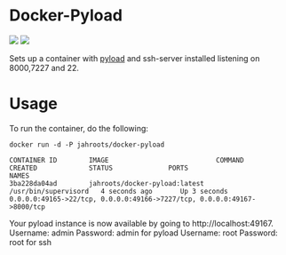 Docker-Pyload
=============

[![](https://images.microbadger.com/badges/image/jahroots/docker-pyload.svg)](https://microbadger.com/images/jahroots/docker-pyload "Get your own version badge on microbadger.com")
[![](https://images.microbadger.com/badges/version/jahroots/docker-pyload.svg)](https://microbadger.com/images/jahroots/docker-pyload "Get your own version badge on microbadger.com")

Sets up a container with [pyload](http://pyload.org/) and ssh-server installed listening on 8000,7227 and 22.

Usage
=============

To run the container, do the following:

    docker run -d -P jahroots/docker-pyload

    CONTAINER ID        IMAGE                           COMMAND                CREATED             STATUS              PORTS                                                                     NAMES
    3ba228da04ad        jahroots/docker-pyload:latest   /usr/bin/supervisord   4 seconds ago       Up 3 seconds        0.0.0.0:49165->22/tcp, 0.0.0.0:49166->7227/tcp, 0.0.0.0:49167->8000/tcp
    
    
Your pyload instance is now available by going to http://localhost:49167.
Username: admin Password: admin for pyload
Username: root  Password: root  for ssh
